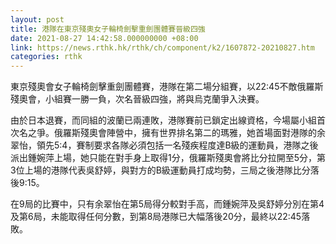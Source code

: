 ```yaml
---
layout: post
title: 港隊在東京殘奧女子輪椅劍擊重劍團體賽晉級四強
date: 2021-08-27 14:42:58.000000000 +08:00
link: https://news.rthk.hk/rthk/ch/component/k2/1607872-20210827.htm
categories: rthk
---
```


東京殘奧會女子輪椅劍擊重劍團體賽，港隊在第二場分組賽，以22:45不敵俄羅斯殘奧會，小組賽一勝一負，次名晉級四強，將與烏克蘭爭入決賽。

由於日本退賽，而同組的波蘭已兩連敗，港隊賽前已鎖定出線資格，今場屬小組首次名之爭。俄羅斯殘奧會陣營中，擁有世界排名第二的瑪雅，她首場面對港隊的余翠怡，領先5:4，賽制要求各隊必須包括一名殘疾程度達B級的運動員，港隊之後派出鍾婉萍上場，她只能在對手身上取得1分，俄羅斯殘奧會將比分拉開至5分，第3位上場的港隊代表吳舒婷，與對方的B級運動員打成均勢，三局之後港隊比分落後9:15。

在9局的比賽中，只有余翠怡在第5局得分較對手高，而鍾婉萍及吳舒婷分別在第4及第6局，未能取得任何分數，到第8局港隊已大幅落後20分，最終以22:45落敗。
